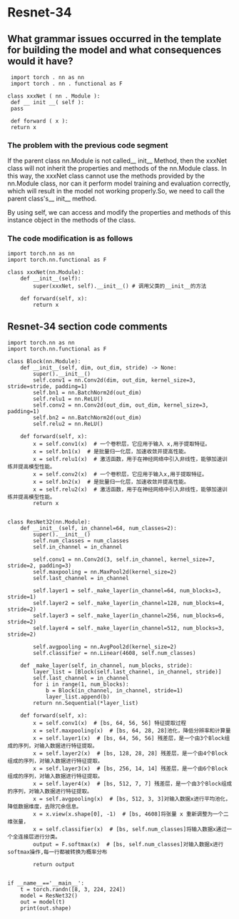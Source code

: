 # Resnet-34

## What grammar issues occurred in the template for building the model and what consequences would it have?

```import torch 
 import torch . nn as nn 
 import torch . nn . functional as F 

class xxxNet ( nn . Module ):
 def __ init __( self ):
 pass 
 
 def forward ( x ):
 return x 
```
### The problem with the previous code segment

   If the parent class nn.Module is not called__ init__ Method, then the xxxNet class will not inherit the properties and methods of the nn.Module class. In this way, the xxxNet class cannot use the methods provided by the nn.Module class, nor can it perform model training and evaluation correctly, which will result in the model not working properly.So, we need to call the parent class's__ init__ method.

   By using self, we can access and modify the properties and methods of this instance object in the methods of the class.

### The code modification is as follows

```import torch
import torch.nn as nn
import torch.nn.functional as F

class xxxNet(nn.Module):
    def __init__(self):
        super(xxxNet, self).__init__() # 调用父类的__init__的方法
    
    def forward(self, x):
        return x
 ```

## Resnet-34 section code comments

```import torch
import torch.nn as nn
import torch.nn.functional as F

class Block(nn.Module):
    def __init__(self, dim, out_dim, stride) -> None:
        super().__init__()
        self.conv1 = nn.Conv2d(dim, out_dim, kernel_size=3, stride=stride, padding=1)
        self.bn1 = nn.BatchNorm2d(out_dim)
        self.relu1 = nn.ReLU()
        self.conv2 = nn.Conv2d(out_dim, out_dim, kernel_size=3, padding=1)
        self.bn2 = nn.BatchNorm2d(out_dim)
        self.relu2 = nn.ReLU()

    def forward(self, x):
        x = self.conv1(x)  # 一个卷积层，它应用于输入 x,用于提取特征。
        x = self.bn1(x)  # 是批量归一化层，加速收敛并提高性能。
        x = self.relu1(x)  # 激活函数，用于在神经网络中引入非线性，能够加速训练并提高模型性能。
        x = self.conv2(x)  # 一个卷积层，它应用于输入x,用于提取特征。
        x = self.bn2(x)  # 是批量归一化层，加速收敛并提高性能。
        x = self.relu2(x)  # 激活函数，用于在神经网络中引入非线性，能够加速训练并提高模型性能。
        return x


class ResNet32(nn.Module):
    def __init__(self, in_channel=64, num_classes=2):
        super().__init__()
        self.num_classes = num_classes
        self.in_channel = in_channel

        self.conv1 = nn.Conv2d(3, self.in_channel, kernel_size=7, stride=2, padding=3)
        self.maxpooling = nn.MaxPool2d(kernel_size=2)
        self.last_channel = in_channel

        self.layer1 = self._make_layer(in_channel=64, num_blocks=3, stride=1)
        self.layer2 = self._make_layer(in_channel=128, num_blocks=4, stride=2)
        self.layer3 = self._make_layer(in_channel=256, num_blocks=6, stride=2)
        self.layer4 = self._make_layer(in_channel=512, num_blocks=3, stride=2)

        self.avgpooling = nn.AvgPool2d(kernel_size=2)
        self.classifier = nn.Linear(4608, self.num_classes)

    def _make_layer(self, in_channel, num_blocks, stride):
        layer_list = [Block(self.last_channel, in_channel, stride)]
        self.last_channel = in_channel
        for i in range(1, num_blocks):
            b = Block(in_channel, in_channel, stride=1)
            layer_list.append(b)
        return nn.Sequential(*layer_list)

    def forward(self, x):
        x = self.conv1(x)  # [bs, 64, 56, 56] 特征提取过程
        x = self.maxpooling(x)  # [bs, 64, 28, 28]池化，降低分辨率和计算量
        x = self.layer1(x)  # [bs, 64, 56, 56] 残差层，是一个由3个Block组成的序列，对输入数据进行特征提取。
        x = self.layer2(x)  # [bs, 128, 28, 28] 残差层，是一个由4个Block组成的序列，对输入数据进行特征提取。
        x = self.layer3(x)  # [bs, 256, 14, 14] 残差层，是一个由6个Block组成的序列，对输入数据进行特征提取。
        x = self.layer4(x)  # [bs, 512, 7, 7] 残差层，是一个由3个Block组成的序列，对输入数据进行特征提取。
        x = self.avgpooling(x)  # [bs, 512, 3, 3]对输入数据x进行平均池化，降低数据维度，去除冗余信息。
        x = x.view(x.shape[0], -1)  # [bs, 4608]将张量 x 重新调整为一个二维张量，
        x = self.classifier(x)  # [bs, self.num_classes]将输入数据x通过一个全连接层进行分类。
        output = F.softmax(x)  # [bs, self.num_classes]对输入数据x进行softmax操作,每一行都被转换为概率分布

        return output


if __name__=='__main__':
    t = torch.randn([8, 3, 224, 224])
    model = ResNet32()
    out = model(t)
    print(out.shape)
```
